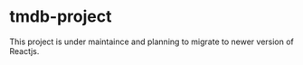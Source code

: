 # tmdb-project

This project is under maintaince and planning to migrate to newer version of Reactjs.
